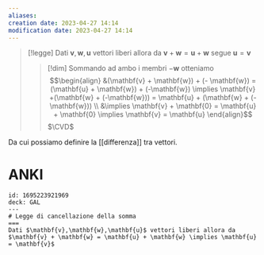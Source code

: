 ```yaml
---
aliases: 
creation date: 2023-04-27 14:14
modification date: 2023-04-27 14:14
---
```


>[!legge]
>Dati $\mathbf{v},\mathbf{w},\mathbf{u}$ vettori liberi allora da $\mathbf{v} + \mathbf{w} = \mathbf{u} + \mathbf{w}$ segue $\mathbf{u} =\mathbf{v}$
>
>>[!dim]
>>Sommando ad ambo i membri $- \mathbf{w}$ otteniamo $$\begin{align}
>>&(\mathbf{v} + \mathbf{w}) + (- \mathbf{w}) = (\mathbf{u} + \mathbf{w}) + (-\mathbf{w}) \implies \mathbf{v} +(\mathbf{w} + (-\mathbf{w})) = \mathbf{u} + (\mathbf{w} + (-\mathbf{w})) \\
>> &\implies \mathbf{v} + \mathbf{0} = \mathbf{u} + \mathbf{0} \implies \mathbf{v} = \mathbf{u}
>>\end{align}$$
>>$\CVD$ 

Da cui possiamo definire la [[differenza]] tra vettori. 

# ANKI

```anki
id: 1695223921969
deck: GAL
---
# Legge di cancellazione della somma
===
Dati $\mathbf{v},\mathbf{w},\mathbf{u}$ vettori liberi allora da $\mathbf{v} + \mathbf{w} = \mathbf{u} + \mathbf{w} \implies \mathbf{u} = \mathbf{v}$
```
